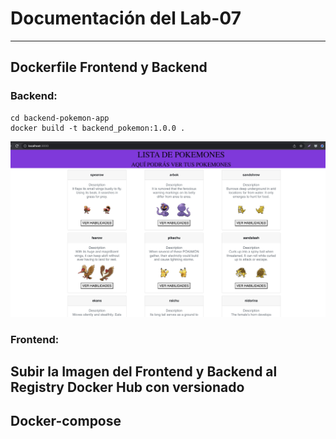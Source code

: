 # Documentación del Lab-07
---

## Dockerfile Frontend y Backend
### Backend:
```
cd backend-pokemon-app
docker build -t backend_pokemon:1.0.0 .

```
![](assets/1.png)

### Frontend:

## Subir la Imagen del Frontend y Backend al Registry Docker Hub con versionado

## Docker-compose

